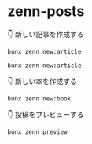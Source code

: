 # zenn-posts

👇  新しい記事を作成する

```
bunx zenn new:article
```

```
bunx zenn new:article
```

👇  新しい本を作成する
```
bunx zenn new:book
```


👇  投稿をプレビューする
```
bunx zenn preview
```
